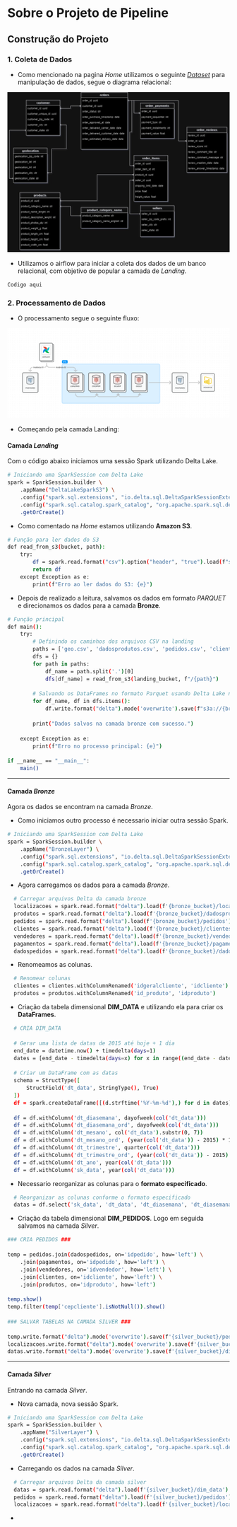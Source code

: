 # Sobre o Projeto de Pipeline

## Construção do Projeto

### 1. Coleta de Dados

- Como mencionado na pagina _Home_ utilizamos o seguinte _[Dataset](https://www.kaggle.com/datasets/olistbr/brazilian-ecommerce)_ para manipulação de dados, segue o diagrama relacional:

![Diagrama_Relacional](../assets/Diagrama_ER.jpg)

- Utilizamos o airflow para iniciar a coleta dos dados de um banco relacional, com objetivo de popular a camada de _Landing_.

```bash
Codigo aqui
```

### 2. Processamento de Dados

- O processamento segue o seguinte fluxo:
  <br>

![Desenho_da_Arquitetura](../assets/Modelo_Arquitetura.png)

- Começando pela camada Landing:
  <br>

#### Camada _Landing_

Com o código abaixo iniciamos uma sessão Spark utilizando Delta Lake.

```bash
# Iniciando uma SparkSession com Delta Lake
spark = SparkSession.builder \
    .appName("DeltaLakeSparkS3") \
    .config("spark.sql.extensions", "io.delta.sql.DeltaSparkSessionExtension") \
    .config("spark.sql.catalog.spark_catalog", "org.apache.spark.sql.delta.catalog.DeltaCatalog") \
    .getOrCreate()
```

- Como comentado na _Home_ estamos utilizando **Amazon S3**.

```bash
# Função para ler dados do S3
def read_from_s3(bucket, path):
    try:
        df = spark.read.format("csv").option("header", "true").load(f"s3a://{bucket}/{path}")
        return df
    except Exception as e:
        print(f"Erro ao ler dados do S3: {e}")
```

- Depois de realizado a leitura, salvamos os dados em formato _PARQUET_ e direcionamos os dados para a camada **Bronze**.

```bash
# Função principal
def main():
    try:
        # Definindo os caminhos dos arquivos CSV na landing
        paths = ['geo.csv', 'dadosprodutos.csv', 'pedidos.csv', 'clientes.csv', 'vendedores.csv', 'pagamentos.csv', 'dadospedidos.csv']
        dfs = {}
        for path in paths:
            df_name = path.split('.')[0]
            dfs[df_name] = read_from_s3(landing_bucket, f"/{path}")

        # Salvando os DataFrames no formato Parquet usando Delta Lake no bucket da camada bronze
        for df_name, df in dfs.items():
            df.write.format("delta").mode('overwrite').save(f"s3a://{bronze_bucket}/{df_name}")

        print("Dados salvos na camada bronze com sucesso.")

    except Exception as e:
        print(f"Erro no processo principal: {e}")

if __name__ == "__main__":
    main()
```

<hr>

#### Camada _Bronze_

Agora os dados se encontram na camada _Bronze_.
<br>

- Como iniciamos outro processo é necessario iniciar outra sessão Spark.

```bash
# Iniciando uma SparkSession com Delta Lake
spark = SparkSession.builder \
    .appName("BronzeLayer") \
    .config("spark.sql.extensions", "io.delta.sql.DeltaSparkSessionExtension") \
    .config("spark.sql.catalog.spark_catalog", "org.apache.spark.sql.delta.catalog.DeltaCatalog") \
    .getOrCreate()
```

- Agora carregamos os dados para a camada _Bronze_.

```bash
  # Carregar arquivos Delta da camada bronze
  localizacoes = spark.read.format("delta").load(f'{bronze_bucket}/localizacoes')
  produtos = spark.read.format("delta").load(f'{bronze_bucket}/dadosprodutos')
  pedidos = spark.read.format("delta").load(f'{bronze_bucket}/pedidos')
  clientes = spark.read.format("delta").load(f'{bronze_bucket}/clientes')
  vendedores = spark.read.format("delta").load(f'{bronze_bucket}/vendedores')
  pagamentos = spark.read.format("delta").load(f'{bronze_bucket}/pagamentos')
  dadospedidos = spark.read.format("delta").load(f'{bronze_bucket}/dadospedidos')
```

- Renomeamos as colunas.

```bash
  # Renomear colunas
  clientes = clientes.withColumnRenamed('idgeralcliente', 'idcliente')
  produtos = produtos.withColumnRenamed('id_produto', 'idproduto')
```

- Criação da tabela dimensional **DIM_DATA** e utilizando ela para criar os **DataFrames**.

```bash
  # CRIA DIM_DATA

  # Gerar uma lista de datas de 2015 até hoje + 1 dia
  end_date = datetime.now() + timedelta(days=1)
  dates = [end_date - timedelta(days=x) for x in range((end_date - datetime(2015, 1, 1)).days + 1)]

  # Criar um DataFrame com as datas
  schema = StructType([
      StructField('dt_data', StringType(), True)
  ])
  df = spark.createDataFrame([(d.strftime('%Y-%m-%d'),) for d in dates], schema=schema)

  df = df.withColumn('dt_diasemana', dayofweek(col('dt_data')))
  df = df.withColumn('dt_diasemana_ord', dayofweek(col('dt_data')))
  df = df.withColumn('dt_mesano', col('dt_data').substr(0, 7))
  df = df.withColumn('dt_mesano_ord', (year(col('dt_data')) - 2015) * 12 + month(col('dt_data')))
  df = df.withColumn('dt_trimestre', quarter(col('dt_data')))
  df = df.withColumn('dt_trimestre_ord', (year(col('dt_data')) - 2015) * 4 + quarter(col('dt_data')))
  df = df.withColumn('dt_ano', year(col('dt_data')))
  df = df.withColumn('sk_data', year(col('dt_data')))
```

- Necessario reorganizar as colunas para o **formato especificado**.

```bash
  # Reorganizar as colunas conforme o formato especificado
  datas = df.select('sk_data', 'dt_data', 'dt_diasemana', 'dt_diasemana_ord', 'dt_mesano', 'dt_mesano_ord', 'dt_trimestre', 'dt_trimestre_ord', 'dt_ano')
```

- Criação da tabela dimensional **DIM_PEDIDOS**. Logo em seguida salvamos na camada _Silver_.

```bash
### CRIA PEDIDOS ###

temp = pedidos.join(dadospedidos, on='idpedido', how='left') \
    .join(pagamentos, on='idpedido', how='left') \
    .join(vendedores, on='idvendedor', how='left') \
    .join(clientes, on='idcliente', how='left') \
    .join(produtos, on='idproduto', how='left')

temp.show()
temp.filter(temp['cepcliente'].isNotNull()).show()

### SALVAR TABELAS NA CAMADA SILVER ###

temp.write.format("delta").mode('overwrite').save(f'{silver_bucket}/pedidos')
localizacoes.write.format("delta").mode('overwrite').save(f'{silver_bucket}/localizacoes')
datas.write.format("delta").mode('overwrite').save(f'{silver_bucket}/dim_data')
```

<hr>

#### Camada _Silver_

Entrando na camada _Silver_.
<br>

- Nova camada, nova sessão Spark.

```bash
# Iniciando uma SparkSession com Delta Lake
spark = SparkSession.builder \
    .appName("SilverLayer") \
    .config("spark.sql.extensions", "io.delta.sql.DeltaSparkSessionExtension") \
    .config("spark.sql.catalog.spark_catalog", "org.apache.spark.sql.delta.catalog.DeltaCatalog") \
    .getOrCreate()
```

- Carregando os dados na camada _Silver_.

```bash
  # Carregar arquivos Delta da camada silver
  datas = spark.read.format("delta").load(f'{silver_bucket}/dim_data')
  pedidos = spark.read.format("delta").load(f'{silver_bucket}/pedidos')
  localizacoes = spark.read.format("delta").load(f'{silver_bucket}/localizacoes')
```

-

```bash

```

<!-- ### 3. Automação

- O carregamento de dados na pipeline é realizado automaticamente por meio do método airflow.
  <br>
  **Explicação:**

  **Exeplo:**

```bash
Codigo aqui
``` -->
